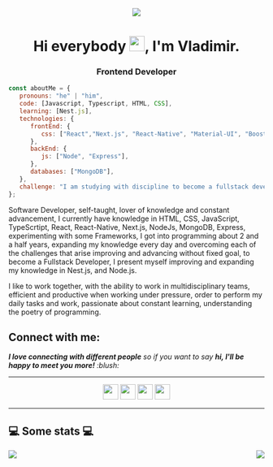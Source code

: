 <p align="center"><img src="https://i.imgur.com/A6bWGFl.gif"/></p>
<h1 align="center">Hi everybody <img src="https://github.com/sudnyeshtalekar/sudnyeshtalekar/blob/master/Assets/Hi.gif" width="30px">, I'm Vladimir.</h1>
<h3 align="center"> Frontend Developer </h3>

```javascript
const aboutMe = {
   pronouns: "he" | "him",
   code: [Javascript, Typescript, HTML, CSS],
   learning: [Nest.js],
   technologies: {
      frontEnd: {
         css: ["React","Next.js", "React-Native", "Material-UI", "Boostrap"]
      },
      backEnd: {
         js: ["Node", "Express"],
      },
      databases: ["MongoDB"],
   },
   challenge: "I am studying with discipline to become a fullstack developer.",
};
```
Software Developer, self-taught, lover of knowledge and constant advancement, I currently have knowledge in HTML, CSS, JavaScript, TypeScrtipt, React, React-Native, Next.js, NodeJs, MongoDB, Express, experimenting with some Frameworks, I got into programming about 2 and a half years, expanding my knowledge every day and overcoming each of the challenges that arise improving and advancing without fixed goal, to become a Fullstack Developer, I present myself improving and expanding my knowledge in Nest.js, and Node.js.

I like to work together, with the ability to work in multidisciplinary teams, efficient and productive when working under pressure, order to perform my daily tasks and work, passionate about constant learning, understanding the poetry of programming.


<h2>Connect with me:</h2>
<em><b>I love connecting with different people</b> so if you want to say <b>hi, I'll be happy to meet you more!</b> :blush:</em>
<hr>

<p align="center">   
    <a href="https://www.linkedin.com/in/vladimir-castaneda/" alt="Linkedin"><img src="https://github.com/nitish-awasthi/nitish-awasthi/blob/master/174857.png" height="30" width="30"></a>
    <a href="https://www.instagram.com/vdymir/" alt="Instagram"><img src="https://github.com/nitish-awasthi/nitish-awasthi/blob/master/instagram-logo-png-transparent-background-hd-3.png" height="30" width="30"></a>
  <a href="#" alt="Twitter"><img src="https://github.com/nitish-awasthi/nitish-awasthi/blob/master/twitter.png" height="30" width="30"></a>    
    <a href="mailto:vladistar200302@gmail.com" alt="Contact me"><img src="https://github.com/nitish-awasthi/nitish-awasthi/blob/master/gmail-512.webp" height="30" width="30"></a>
  </p>
  <hr>

<h2>💻 Some stats 💻</h2> 

<p align="right">
<img align="left" src="https://github-readme-stats.vercel.app/api?username=Vdymir&theme=tokyonight&show_icons=true" />

<img  float="right" src="https://github-readme-stats.vercel.app/api/top-langs/?username=Vdymir&theme=tokyonight&show_icons=true" />

</p>
